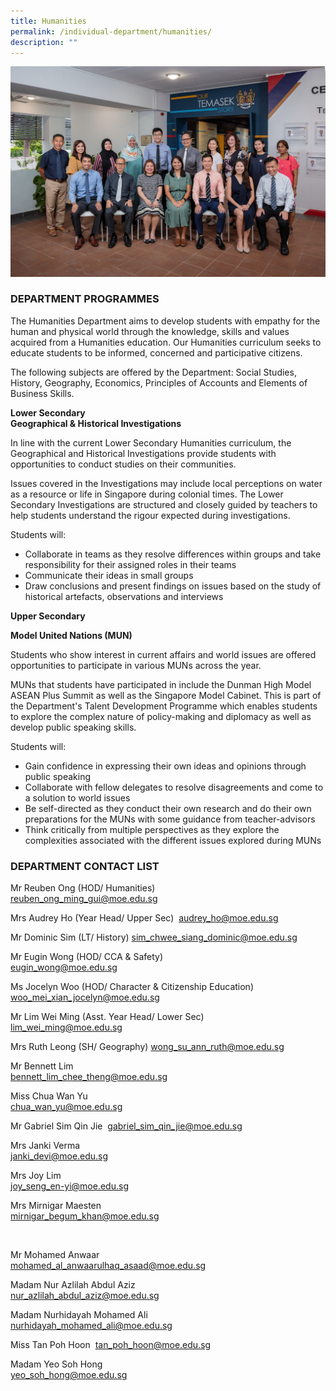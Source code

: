 ```yaml
---
title: Humanities
permalink: /individual-department/humanities/
description: ""
---
```

![2022.03.23 Temasek Sec Department Photographs 8651.jpg](/images/20220323%20Temasek%20Sec%20Department%20Photographs%208651.jpg)  

### DEPARTMENT PROGRAMMES


The Humanities Department aims to develop students with empathy for the human and physical world through the knowledge, skills and values acquired from a Humanities education. Our Humanities curriculum seeks to educate students to be informed, concerned and participative citizens.  
  
The following subjects are offered by the Department: Social Studies, History, Geography, Economics, Principles of Accounts and Elements of Business Skills.  


**Lower Secondary**  
**Geographical & Historical Investigations**  


In line with the current Lower Secondary Humanities curriculum, the Geographical and Historical Investigations provide students with opportunities to conduct studies on their communities.  
  
Issues covered in the Investigations may include local perceptions on water as a resource or life in Singapore during colonial times. The Lower Secondary Investigations are structured and closely guided by teachers to help students understand the rigour expected during investigations.  
  
Students will:  

*   Collaborate in teams as they resolve differences within groups and take responsibility for their assigned roles in their teams
*   Communicate their ideas in small groups
*   Draw conclusions and present findings on issues based on the study of historical artefacts, observations and interviews

  
**Upper Secondary**  
  
**Model United Nations (MUN)**  
  
Students who show interest in current affairs and world issues are offered opportunities to participate in various MUNs across the year.  
  
MUNs that students have participated in include the Dunman High Model ASEAN Plus Summit as well as the Singapore Model Cabinet. This is part of the Department's Talent Development Programme which enables students to explore the complex nature of policy-making and diplomacy as well as develop public speaking skills.  
  
Students will:  

*   Gain confidence in expressing their own ideas and opinions through public speaking
*   Collaborate with fellow delegates to resolve disagreements and come to a solution to world issues
*   Be self-directed as they conduct their own research and do their own preparations for the MUNs with some guidance from teacher-advisors
*   Think critically from multiple perspectives as they explore the complexities associated with the different issues explored during MUNs

### DEPARTMENT CONTACT LIST

  

Mr Reuben Ong (HOD/ Humanities)  
reuben_ong_ming_gui@moe.edu.sg

  

Mrs Audrey Ho (Year Head/ Upper Sec) 
audrey_ho@moe.edu.sg

  

Mr Dominic Sim (LT/ History)
sim_chwee_siang_dominic@moe.edu.sg

  

Mr Eugin Wong (HOD/ CCA & Safety)  
eugin_wong@moe.edu.sg

  

Ms Jocelyn Woo (HOD/ Character & Citizenship Education)   
woo_mei_xian_jocelyn@moe.edu.sg  

  

Mr Lim Wei Ming (Asst. Year Head/ Lower Sec)   
lim_wei_ming@moe.edu.sg

  

Mrs Ruth Leong  (SH/ Geography)
wong_su_ann_ruth@moe.edu.sg  
  

Mr Bennett Lim  
bennett_lim_chee_theng@moe.edu.sg  

  

Miss Chua Wan Yu  
chua_wan_yu@moe.edu.sg

  

Mr Gabriel Sim Qin Jie 
gabriel_sim_qin_jie@moe.edu.sg

  

Mrs Janki Verma  
janki_devi@moe.edu.sg

  

Mrs Joy Lim  
joy_seng_en-yi@moe.edu.sg

  

Mrs Mirnigar Maesten  
mirnigar_begum_khan@moe.edu.sg  

   

Mr Mohamed Anwaar  
mohamed_al_anwaarulhaq_asaad@moe.edu.sg  

  

Madam Nur Azlilah Abdul Aziz  
nur_azlilah_abdul_aziz@moe.edu.sg  

  

Madam Nurhidayah Mohamed Ali  
nurhidayah_mohamed_ali@moe.edu.sg  


  

Miss Tan Poh Hoon 
tan_poh_hoon@moe.edu.sg

  

Madam Yeo Soh Hong  
yeo_soh_hong@moe.edu.sg